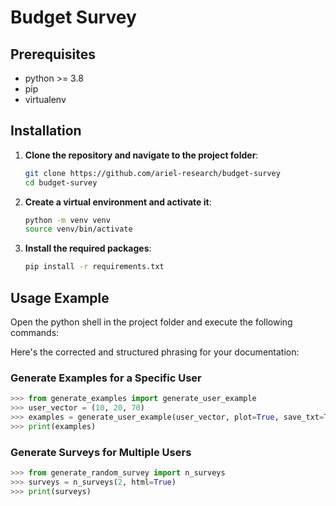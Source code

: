 # Budget Survey

## Prerequisites

- python >= 3.8
- pip
- virtualenv 

## Installation

1. **Clone the repository and navigate to the project folder**:
    ```bash
    git clone https://github.com/ariel-research/budget-survey
    cd budget-survey
    ```

2. **Create a virtual environment and activate it**:
    ```bash
    python -m venv venv
    source venv/bin/activate
    ```

3. **Install the required packages**:
    ```bash
    pip install -r requirements.txt
    ```

## Usage Example
Open the python shell in the project folder and execute the following commands:

Here's the corrected and structured phrasing for your documentation:

### Generate Examples for a Specific User

```python
>>> from generate_examples import generate_user_example
>>> user_vector = (10, 20, 70)
>>> examples = generate_user_example(user_vector, plot=True, save_txt=True)
>>> print(examples)
```

### Generate Surveys for Multiple Users

```python
>>> from generate_random_survey import n_surveys
>>> surveys = n_surveys(2, html=True)
>>> print(surveys)
```